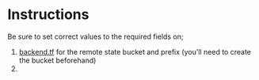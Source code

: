 # Instructions
Be sure to set correct values to the required fields on;

1. [backend.tf](backend.tf) for the remote state bucket and prefix (you'll need to create the bucket beforehand)
2. 


